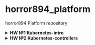 # horror894_platform
horror894 Platform repository

<details>
<summary> <b>HW №1 Kubernetes-intro</b> </summary>
=========================================

PODs: **kube-apiserver**, **kube-controller-manager**, **etcd-kube**, **kube-scheduler** are static pods that are not conrolled by k8s. Path to manifests for this pods set in kubelet conf. 
When we delete this pods using kubectl nothing happend.
When we delete containers, restoration triggered by probes set for this pods. 

PODs: **proxy** and **coredns** controlled by controller-manager. DaemonSet and ReplicaSet respectively.

What was done:
1. Created **kubernetes-intro/web/Dockerfile**. With python3 simple http. Image pushed to DockerHub - **horror894/intro-http:1.0**
2. Created **kubernetes-intro/web-pod.yaml**. Manifest include our image with http service and init container that create index.html page. To provide accesto the index.html file we use pod volume.  
3. Created docker image based on Dockerfile from [repo](https://github.com/GoogleCloudPlatform/microservices-demo/blob/master/src/frontend/Dockerfile) and pushed to DockerHub.
4. Using ad-hoc mode created **kubernetes-intro/frontend-pod.yaml**. 
5. After apply **kubernetes-intro/frontend-pod.yaml** pod has status Error.
6. Exec command "kubectl logs frontend" we saw that environment variabls not set.
6. Created new manifest **kubernetes-intro/frontend-pod-healthy.yaml** added variables from [repo](https://github.com/GoogleCloudPlatform/microservices-demo/blob/master/release/kubernetes-manifests.yaml). POD frontend in status "Running".
</details>

<details>
<summary> <b>HW №2 Kubernetes-controllers</b> </summary>
=========================================

* ***Why applying manifest **kubernetes-controllers/frontend-replicaset.yaml** with new ver. of app. didn't update running pods:***
Replicaset does not check that pods have a right template, replicaset controller filtered pods base on rs referens and selectors.
Than we compare count of received pods and count of replicas in configuration.

[Source](https://github.com/kubernetes/kubernetes/blob/master/pkg/controller/replicaset/replica_set.go): 
```Go
diff := len(filteredPods) - int(*(rs.Spec.Replicas))
if diff < 0 
```

* ***How DaemonSet could be applied to master nodes:***
K8s has mechanism [Taints and Tolerations](https://kubernetes.io/docs/concepts/scheduling-eviction/taint-and-toleration/)
We have some system taints, in our case it's **node-role.kubernetes.io/master**. 
If we want run our DaemonSet on master node, we need to add toleration for that taint. 

What was done:
1. Created manifest **kubernetes-controllers/frontend-replicaset.yaml**, for deploy pods using replica set.
2. Template that we use for creating **kubernetes-controllers/frontend-replicaset.yaml** contain error, it missed section selector. Fixed.
3. Create two docker images and push them into docker **horror894/controllers-hipster-shop-paymentservice** tag v0.0.1 and v0.0.2
4. Create **kubernetes-controllers/paymentservice-replicaset.yaml**, replica count 3 app=v0.0.1. Apply it.
5. Create **kubernetes-controllers/paymentservice-deployment.yaml**, replica count 3 app=v.0.0.1 . Apply it.
6. Set app=v0.0.2 in **kubernetes-controllers/paymentservice-deployment.yaml** and apply it.
7. Made rollback using kubectl rollout undo.
8. Created **kubernetes-controllers/paymentservice-deployment-bg.yaml** for blue-green deployment and **kubernetes-controllers/paymentservice-deployment-reverse.yaml** for reverse rolling.
9. Created **kubernetes-controllers/frontend-deployment.yaml**, replica count 3 app=v0.0.1 and added description for readinessProbe.
10. Create **kubernetes-controllers/nodeexporter-daemonset.yaml** and check that we could receive metrics. 

</details>

